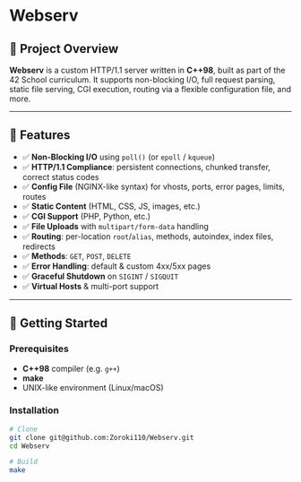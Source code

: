 # Webserv

## 📝 Project Overview

**Webserv** is a custom HTTP/1.1 server written in **C++98**, built as part of the 42 School curriculum. It supports non-blocking I/O, full request parsing, static file serving, CGI execution, routing via a flexible configuration file, and more.

---

## 🎯 Features

- ✅ **Non-Blocking I/O** using `poll()` (or `epoll` / `kqueue`)  
- ✅ **HTTP/1.1 Compliance**: persistent connections, chunked transfer, correct status codes  
- ✅ **Config File** (NGINX-like syntax) for vhosts, ports, error pages, limits, routes  
- ✅ **Static Content** (HTML, CSS, JS, images, etc.)  
- ✅ **CGI Support** (PHP, Python, etc.)  
- ✅ **File Uploads** with `multipart/form-data` handling  
- ✅ **Routing**: per-location `root`/`alias`, methods, autoindex, index files, redirects  
- ✅ **Methods**: `GET`, `POST`, `DELETE`  
- ✅ **Error Handling**: default & custom 4xx/5xx pages  
- ✅ **Graceful Shutdown** on `SIGINT` / `SIGQUIT`  
- ✅ **Virtual Hosts** & multi-port support  

---

## 🚀 Getting Started

### Prerequisites

- **C++98** compiler (e.g. `g++`)  
- **make**  
- UNIX-like environment (Linux/macOS)

### Installation

```bash
# Clone
git clone git@github.com:Zoroki110/Webserv.git
cd Webserv

# Build
make

